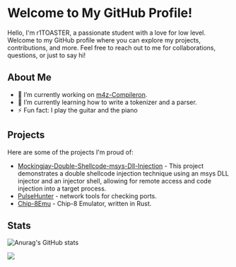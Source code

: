 # Welcome to My GitHub Profile!

Hello, I'm r1TOASTER, a passionate student with a love for low level. Welcome to my GitHub profile where you can explore my projects, contributions, and more.
Feel free to reach out to me for collaborations, questions, or just to say hi!

## About Me

- 🔭 I’m currently working on [m4z-Compileron](https://github.com/r1TOASTER/m4z-Compileron).
- 🌱 I’m currently learning how to write a tokenizer and a parser.
- ⚡ Fun fact: I play the guitar and the piano

## Projects

Here are some of the projects I'm proud of:

- [Mockingjay-Double-Shellcode-msys-Dll-Injection](https://github.com/r1TOASTER/Mockingjay-Double-Shellcode-msys-Dll-Injection) - This project demonstrates a double shellcode injection technique using an msys DLL injector and an injector shell, allowing for remote access and code injection into a target process.
- [PulseHunter](https://github.com/r1TOASTER/PulseHunter) - network tools for checking ports.
- [Chip-8Emu](https://github.com/r1TOASTER/Chip-8Emu) - Chip-8 Emulator, written in Rust.

## Stats

![Anurag's GitHub stats](https://github-readme-stats.vercel.app/api?username=r1TOASTER&show_icons=true&theme=onedark) 

<img align="center" src="https://github-readme-stats.vercel.app/api/top-langs/?username=r1TOASTER&layout=compact&show_icons=true&theme=tokyonight" />
